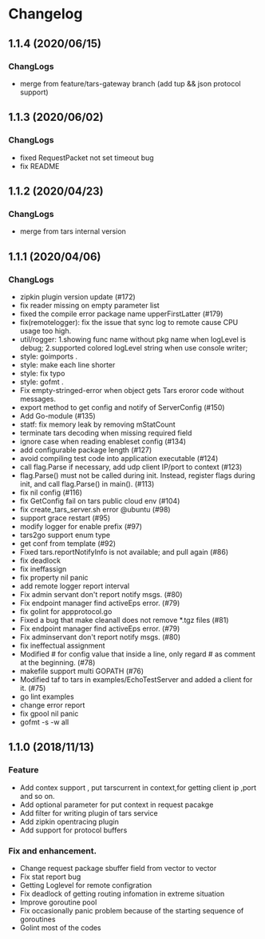 # Changelog

## 1.1.4 (2020/06/15)
### ChangLogs
- merge from feature/tars-gateway branch (add tup && json protocol support)


## 1.1.3 (2020/06/02)
### ChangLogs
- fixed RequestPacket not set timeout bug
- fix README

## 1.1.2 (2020/04/23)
### ChangLogs
- merge from tars internal version

## 1.1.1 (2020/04/06)
### ChangLogs
- zipkin plugin version update (#172)
- fix reader missing on empty parameter list
- fixed the compile error package name upperFirstLatter (#179)
- fix(remotelogger): fix the issue that sync log to remote cause CPU usage too high.
- util/rogger: 1.showing func name without pkg name when logLevel is debug; 2.supported colored logLevel string when use console writer;
- style: goimports .
- style: make each line shorter
- style: fix typo
- style: gofmt .
- Fix empty-stringed-error when object gets Tars eroror code without messages.
- export method to get config and notify of ServerConfig (#150)
- Add Go-module (#135)
- statf: fix memory leak by removing mStatCount
- terminate tars decoding when missing required field
- ignore case when reading enableset config (#134)
- add configurable package length (#127)
- avoid compiling test code into application executable (#124)
- call flag.Parse if necessary, add udp client IP/port to context (#123)
- flag.Parse() must not be called during init. Instead, register flags during init, and call flag.Parse() in main(). (#113)
- fix nil config (#116)
- fix GetConfig fail on tars public cloud env (#104)
- fix create_tars_server.sh error @ubuntu (#98)
-  support grace restart (#95)
- modify logger for enable prefix (#97)
- tars2go support enum type
- get conf from template (#92)
- Fixed tars.reportNotifyInfo is not available;  and pull again (#86)
- fix deadlock
- fix ineffassign
- fix property nil panic
- add remote logger report interval
- Fix admin servant don't report notify msgs. (#80)
- Fix endpoint manager find activeEps error. (#79)
- fix golint for appprotocol.go
- Fixed a bug that make cleanall does not remove *.tgz files (#81)
- Fix endpoint manager find activeEps error. (#79)
- Fix adminservant don't report notify msgs. (#80)
- fix ineffectual assignment
- Modified # for config value that inside a line, only regard # as comment at the beginning. (#78)
- makefile support multi GOPATH (#76)
- Modified taf to tars in examples/EchoTestServer and added a client for it. (#75)
- go lint examples
- change error report
- fix gpool nil panic
- gofmt -s -w all

## 1.1.0 (2018/11/13)
### Feature
- Add contex support , put tarscurrent in context,for getting client ip ,port and so on.
- Add optional parameter for put context in request pacakge
- Add filter for writing plugin of tars service
- Add zipkin opentracing plugin
- Add support for protocol buffers


### Fix and enhancement.

- Change request package sbuffer field from vector<unsigned byte> to vector<byte>
- Fix stat report bug
- Getting Loglevel for remote configration
- Fix deadlock of getting routing infomation in extreme situation
- Improve goroutine pool 
- Fix occasionally panic problem because of the starting sequence of goroutines
- Golint most of the codes
